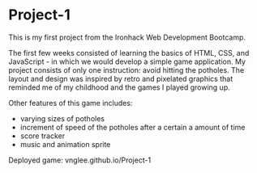 # Project-1

This is my first project from the Ironhack Web Development Bootcamp. 

The first few weeks consisted of learning the basics of HTML, CSS, and JavaScript - in which we would develop a simple game application. My project consists of only one instruction: avoid hitting the potholes. The layout and design was inspired by retro and pixelated graphics that reminded me of my childhood and the games I played growing up. 

Other features of this game includes:
  - varying sizes of potholes
  - increment of speed of the potholes after a certain a amount of time
  - score tracker
  - music and animation sprite

Deployed game: vnglee.github.io/Project-1


